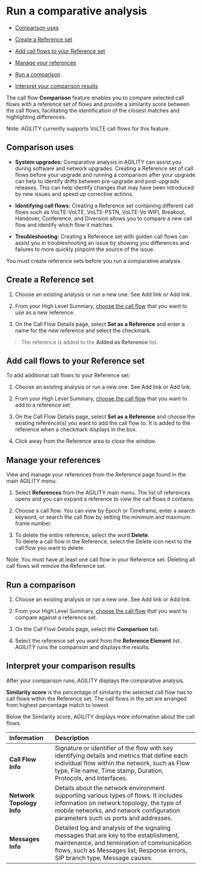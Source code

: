 # Run a comparative analysis

-   [Comparison uses](#Runacomparativeanalysis-Comparisonuses)

-   [Create a Reference set](#Runacomparativeanalysis-CreateaReferenc)

-   [Add call flows to your Reference
    set](#Runacomparativeanalysis-Addcallflowstoy)

-   [Manage your references](#Runacomparativeanalysis-Manageyourrefer)

-   [Run a comparison](#Runacomparativeanalysis-Runacomparison)

-   [Interpret your comparison
    results](#Runacomparativeanalysis-Interpretyourco)

The call flow **Comparison** feature enables you to compare selected
call flows with a reference set of flows and provide a similarity score
between the call flows, facilitating the identification of the closest
matches and highlighting differences.

Note: AGILITY currently supports VoLTE call flows for this feature.

## Comparison uses

-   **System upgrades:** Comparative analysis in AGILITY can assist you
    during software and network upgrades. Creating a Reference set of
    call flows before your upgrade and running a comparison after your
    upgrade can help to identify drifts between pre-upgrade and
    post-upgrade releases. This can help identify changes that may have
    been introduced by new issues and speed up corrective actions.

-   **Identifying call flows:** Creating a Reference set containing
    different call flows such as VoLTE-VoLTE, VoLTE-PSTN, VoLTE-Vo WIFI,
    Breakout, Handover, Conference, and Diversion allows you to compare
    a new call flow and identify which flow it matches.

-   **Troubleshooting:** Creating a Reference set with golden call flows
    can assist you in troubleshooting an issue by showing you
    differences and failures to more quickly pinpoint the source of the
    issue.

You must create reference sets before you run a comparative analysis.

## Create a Reference set

1.  Choose an existing analysis or run a new one. See
    Add link
    or Add link.

2.  From your High Level Summary, [choose the call
    flow](https://d.docs.live.net/wiki/spaces/AKB1/pages/3037560963/View+results+in+Call+Flow+Details)
    that you want to use as a new reference.

3.  On the Call Flow Details page, select **Set as a Reference** and
    enter a name for the new reference and select the checkmark.

> The reference is added to the **Added as Reference** list.

## Add call flows to your Reference set

To add additional call flows to your Reference set:

1.  Choose an existing analysis or run a new one. See
    Add link
    or Add link.

2.  From your High Level Summary, [choose the call
    flow](https://d.docs.live.net/wiki/spaces/AKB1/pages/3037560963/View+results+in+Call+Flow+Details)
    that you want to add to a reference set.

3.  On the Call Flow Details page, select **Set as a Reference** and
    choose the existing reference(s) you want to add the call flow to.
    It is added to the reference when a checkmark displays in the box.

4.  Click away from the Reference area to close the window.

## Manage your references

View and manage your references from the Reference page found in the
main AGILITY menu.

1.  Select **References** from the AGILITY main menu.
    The list of references opens and you can expand a reference to view
    the call flows it contains.

2.  Choose a call flow. You can view by Epoch or Timeframe, enter a
    search keyword, or search the call flow by setting the minimum and
    maximum frame number.

3.  To delete the entire reference, select the word **Delete**.\
    To delete a call flow in the Reference, select the Delete icon next
    to the call flow you want to delete.

Note: You must have at least one call flow in your Reference set.
Deleting all call flows will remove the Reference set.

## Run a comparison

1.  Choose an existing analysis or run a new one. See
    Add link
    or Add link.

2.  From your High Level Summary, [choose the call
    flow](https://d.docs.live.net/wiki/spaces/AKB1/pages/3037560963/View+results+in+Call+Flow+Details)
    that you want to compare against a reference set.

3.  On the Call Flow Details page, select the **Comparison** tab.

4.  Select the reference set you want from the **Reference Element**
    list.\
    AGILITY runs the comparison and displays the results.

## Interpret your comparison results

After your comparison runs, AGILITY displays the comparative analysis.

**Similarity score** is the percentage of similarity the selected call
flow has to call flows within the Reference set. The call flows in the
set are arranged from highest percentage match to lowest.

Below the Similarity score, AGILITY displays more information about the
call flows.

  |**Information**|**Description**|
| :- | :- |
  |  **Call Flow Info** |     Signature or identifier of the flow with key identifying details and metrics that define each individual flow within the network, such as Flow type, File name, Time stamp, Duration, Protocols, and Interfaces.
  |**Network Topology Info**    |    Details about the network environment supporting various types of flows. It includes information on network topology, the type of mobile networks, and network configuration parameters such us ports and addresses.
| **Messages Info** |Detailed log and analysis of the signaling messages that are key to the establishment, maintenance, and termination of communication flows, such as Messages list, Response errors, SIP branch type, Message causes.|
  